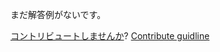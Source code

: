 
まだ解答例がないです。

[コントリビュートしませんか](https://github.com/BFEdev/BFE.dev-solutions/blob/main/problem/create-your-own-Cookie_ja.md)?  [Contribute guidline](https://github.com/BFEdev/BFE.dev-solutions#how-to-contribute)
